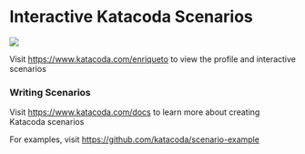 # Interactive Katacoda Scenarios

[![](http://shields.katacoda.com/katacoda/enriqueto/count.svg)](https://www.katacoda.com/enriqueto "Get your profile on Katacoda.com")

Visit https://www.katacoda.com/enriqueto to view the profile and interactive scenarios

### Writing Scenarios
Visit https://www.katacoda.com/docs to learn more about creating Katacoda scenarios

For examples, visit https://github.com/katacoda/scenario-example
